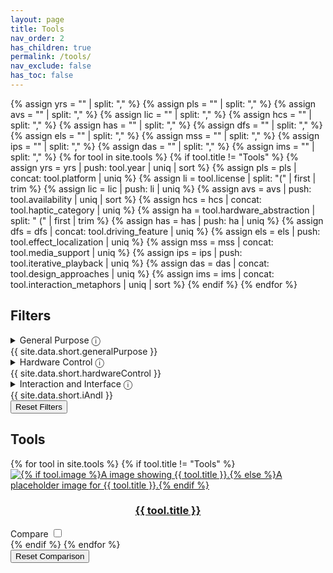 ```yaml
---
layout: page
title: Tools
nav_order: 2
has_children: true
permalink: /tools/
nav_exclude: false
has_toc: false
---
```

<link rel="stylesheet" href="{{ site.baseurl }}/assets/css/tools-menu.css">

{% assign yrs = "" | split: "," %}
{% assign pls = "" | split: "," %}
{% assign avs = "" | split: "," %}
{% assign lic = "" | split: "," %}
{% assign hcs = "" | split: "," %}
{% assign has = "" | split: "," %}
{% assign dfs = "" | split: "," %}
{% assign els = "" | split: "," %}
{% assign mss = "" | split: "," %}
{% assign ips = "" | split: "," %}
{% assign das = "" | split: "," %}
{% assign ims = "" | split: "," %}
{% for tool in site.tools %}
    {% if tool.title != "Tools" %}
        {% assign yrs = yrs | push: tool.year | uniq | sort %}
        {% assign pls = pls | concat: tool.platform | uniq %}
        {% assign li = tool.license | split: "(" | first | trim %}
        {% assign lic = lic | push: li | uniq %}
        {% assign avs = avs | push: tool.availability | uniq | sort %}
        {% assign hcs = hcs | concat: tool.haptic_category | uniq %}
        {% assign ha = tool.hardware_abstraction | split: " (" | first | trim %}
        {% assign has = has | push: ha | uniq %}
        {% assign dfs = dfs | concat: tool.driving_feature | uniq %}
        {% assign els = els | push: tool.effect_localization | uniq %}
        {% assign mss = mss | concat: tool.media_support | uniq %}
        {% assign ips = ips | push: tool.iterative_playback | uniq %}
        {% assign das = das | concat: tool.design_approaches | uniq %}
        {% assign ims = ims | concat: tool.interaction_metaphors | uniq | sort %}
    {% endif %}
{% endfor %}

<section class="filter-section">
    <h2>Filters</h2>
    <details>
        <summary>General Purpose <span aria-describedby="gptip">&#9432;</span>
            <div role="tooltip" id="gptip">
                {{ site.data.short.generalPurpose }}
            </div>
        </summary>
        <fieldset>
            <legend aria-describedby="yeartip">Year Range&#9432;</legend>
            <div role="tooltip" id="yeartip">
                {{ site.data.short.year }}
            </div>
            <div class="optiongroup">
                <div>
                    <label>Start Year
                        <input id="start-year" class="filter-input" type="number" min="{{ yrs | first }}" max="{{ yrs | last }}" value="{{ yrs | first }}">
                    </label>
                </div>
                <div>
                    <label>End Year
                        <input id="end-year" class="filter-input" type="number" min="{{ yrs | first }}" max="{{ yrs | last }}" value="{{ yrs | last }}">
                    </label>
                </div>
            </div>
        </fieldset>
        <fieldset>
            <legend aria-describedby="platformtip">Platforms (&#x2227;)&#9432;</legend>
            <div role="tooltip" id="platformtip">
                {{ site.data.short.platform }}
            </div>
            <div class="optiongroup">
            {% for pl in pls %}
                {% assign tmp = pl | downcase | split: " " | join: "-" | prepend: "pl:" %}
                <div>
                    <input class="filter-input filter-input-pl" type="checkbox" id="{{ tmp }}" name="{{ tmp }}" value="{{ tmp }}">
                    <label for="{{ tmp }}">{{ pl }}</label>
                </div>
            {% endfor %}
            </div>
        </fieldset>
        <fieldset>
            <legend aria-describedby="availabilitytip">Availability (&#x2228;)&#9432;</legend>
            <div role="tooltip" id="availabilitytip">
                {{ site.data.short.availability }}
            </div>
            <div class="optiongroup">
            {% for av in avs %}
                {% assign tmp = av | split: " " | join: "-" | downcase  | prepend: "av:" %}
                <div>
                    <input class="filter-input filter-input-av" type="checkbox" id="{{ tmp }}" name="{{ tmp }}" value="{{ tmp }}">
                    <label for="{{ tmp }}">{{ av }}</label>
                </div>
            {% endfor %}
            </div>
        </fieldset>
        <fieldset>
            <legend aria-describedby="licensetip">Licenses (&#x2228;)&#9432;</legend>
            <div role="tooltip" id="licensetip">
                {{ site.data.short.license }}
            </div>
            <div class="optiongroup">
            {% for li in lic %}
                {% assign tmp = li | split: " " | join: "-" | downcase | prepend: "li:" %}
                <div>
                    <input class="filter-input filter-input-li" type="checkbox" id="{{ tmp }}" name="{{ tmp }}" value="{{ tmp }}">
                    <label for="{{ tmp }}">{{ li }}</label>
                </div>
            {% endfor %}
            </div>
        </fieldset>
    </details>
    <details>
        <summary>Hardware Control <span aria-describedby="hctip">&#9432;</span>
            <div role="tooltip" id="hctip">
                {{ site.data.short.hardwareControl }}
            </div>
        </summary>
        <fieldset>
            <legend aria-describedby="categorytip">Haptic Category (&#x2228;)&#9432;</legend>
            <div role="tooltip" id="categorytip">
                {{ site.data.short.hapticCategory }}
            </div>
            <div class="optiongroup">
            {% for hc in hcs %}
                {% assign tmp = hc | replace: "Vibrotactile", "vt" | replace: "Force Feedback", "ff" | replace: "Temperature", "temp" | prepend: "hc:" %}
                <div>
                    <input class="filter-input filter-input-hc" type="checkbox" id="{{ tmp }}" name="{{ tmp }}" value="{{ tmp }}">
                    <label for="{{ tmp }}">{{ hc }}</label>
                </div>
            {% endfor %}
            </div>
        </fieldset>
        <fieldset>
            <legend aria-describedby="abstractiontip">Hardware Abstractions (&#x2228;)&#9432;</legend>
            <div role="tooltip" id="abstractiontip">
                {{ site.data.short.hardwareAbstraction }}
            </div>
            <div class="optiongroup">
            {% for ha in has %}
                {% assign tmp = ha | downcase | prepend: "ha:" %}
                <div>
                    <input class="filter-input filter-input-ha" type="checkbox" id="{{ tmp }}" name="{{ tmp }}" value="{{ tmp }}">
                    <label for="{{ tmp }}">{{ ha }}</label>
                </div>
            {% endfor %}
            </div>
        </fieldset>
    </details>
    <details>
        <summary>Interaction and Interface <span aria-describedby="iitip">&#9432;</span>
            <div role="tooltip" id="iitip">
                {{ site.data.short.iAndI }}
            </div>
        </summary>
        <fieldset>
            <legend aria-describedby="drivertip">Driving Feature (&#x2227;)&#9432;</legend>
            <div role="tooltip" id="drivertip">
                {{ site.data.short.drivingFeature }}
            </div>
            <div class="optiongroup">
            {% for df in dfs %}
                {% assign tmp = df | downcase | prepend: "df:" %}
                <div>
                    <input class="filter-input filter-input-df" type="checkbox" id="{{ tmp }}" name="{{ tmp }}" value="{{ tmp }}">
                    <label for="{{ tmp }}">{{ df }}</label>
                </div>
            {% endfor %}
            </div>
        </fieldset>
        <fieldset>
            <legend aria-describedby="localizationtip">Effect Localization (&#x2228;)&#9432;</legend>
            <div role="tooltip" id="localizationtip">
                {{ site.data.short.effectLocalization }}
            </div>
            <div class="optiongroup">
            {% for el in els %}
                {% assign tmp = el | downcase | prepend: "el:" %}
                <div>
                    <input class="filter-input filter-input-el" type="checkbox" id="{{ tmp }}" name="{{ tmp }}" value="{{ tmp }}">
                    <label for="{{ tmp }}">{{ el }}</label>
                </div>
            {% endfor %}
            </div>
        </fieldset>
        <fieldset>
            <legend aria-describedby="mediatip">Media Support (&#x2228;)&#9432;</legend>
            <div role="tooltip" id="mediatip">
                {{ site.data.short.mediaSupport }}
            </div>
            <div class="optiongroup">
            {% for ms in mss %}
                {% assign tmp = ms | downcase | prepend: "ms:" %}
                <div>
                    <input class="filter-input filter-input-ms" type="checkbox" id="{{ tmp }}" name="{{ tmp }}" value="{{ tmp }}">
                    <label for="{{ tmp }}">{{ ms }}</label>
                </div>
            {% endfor %}
            </div>
        </fieldset>
        <fieldset>
            <legend aria-describedby="playbacktip">Iterative Playback (&#x2228;)&#9432;</legend>
            <div role="tooltip" id="playbacktip">
                {{ site.data.short.iterativePlayback }}
            </div>
            <div class="optiongroup">
            {% for ip in ips %}
                {% assign tmp = ip | split: " " | join: "-" | downcase | prepend: "ip:" %}
                <div>
                    <input class="filter-input filter-input-ip" type="checkbox" id="{{ tmp }}" name="{{ tmp }}" value="{{ tmp }}">
                    <label for="{{ tmp }}">{{ ip }}</label>
                </div>
            {% endfor %}
            </div>
        </fieldset>
        <fieldset>
            <legend aria-describedby="approachestip">Design Approaches (&#x2228;)&#9432;</legend>
            <div role="tooltip" id="approachestip">
                {{ site.data.short.designApproaches }}
            </div>
            <div class="optiongroup">
            {% for da in das %}
                {% assign tmp = da | downcase | prepend: "da:" %}
                <div>
                    <input class="filter-input filter-input-da" type="checkbox" id="{{ tmp }}" name="{{ tmp }}" value="{{ tmp }}">
                    <label for="{{ tmp }}">{{ da }}</label>
                </div>
            {% endfor %}
            </div>
        </fieldset>
        <fieldset>
            <legend aria-describedby="metaphortip">Interaction Metaphors (&#x2228;)&#9432;</legend>
            <div role="tooltip" id="metaphortip">
                {{ site.data.short.interactionMetaphors }}
            </div>
            <div class="optiongroup">
            {% for im in ims %}
                {% assign tmp = im | downcase | prepend: "im:" %}
                <div>
                    <input class="filter-input filter-input-im" type="checkbox" id="{{ tmp }}" name="{{ tmp }}" value="{{ tmp }}">
                    <label for="{{ tmp }}">{{ im }}</label>
                </div>
            {% endfor %}
            </div>
        </fieldset>
    </details>
    <button id="resetFilters">Reset Filters</button>
</section>

<section>
<h2>Tools</h2>
<div class="list-section">
{% for tool in site.tools %}
    {% if tool.title != "Tools" %}
    <div id = "tool-{{ tool.title | downcase | split: ' ' | join: '-' }}"
        class="tools-top-div
            year:{{ tool.year }}
            {% for pl in tool.platform %}pl:{{ pl | downcase | split: " " | join: "-" }} {% endfor %}
            av:{{ tool.availability | split: "(" | first | trim | split: " " | join: "-" | downcase }}
            li:{{ tool.license | split: "(" | first | trim | split: " " | join: "-" | downcase }}
            {% for hc in tool.haptic_category %}hc:{{ hc | replace: "Vibrotactile", "vt" | replace: "Force Feedback", "ff" | replace: "Temperature", "temp" }} {% endfor %}
            ha:{{ tool.hardware_abstraction | split: "(" | first | trim | downcase }}
            {% for df in tool.driving_feature %}df:{{ df | downcase }} {% endfor %}
            el:{{ tool.effect_localization | downcase }}
            {% for ms in tool.media_support %}ms:{{ ms | downcase }} {% endfor %}
            ip:{{ tool.iterative_playback | split: " " | join: "-" | downcase }}
            {% for da in tool.design_approaches %}da:{{ da | downcase }} {% endfor %}
            {% for im in tool.interaction_metaphors %}im:{{ im | downcase }} {% endfor %}
        ">
        <div class="tools-int-div">
            <div class="tools-img-div">
                <a href="{{ site.baseurl }}{{ tool.url }}">
                <img src="{{ site.baseurl }}{% if tool.image %}{{ tool.image }}{% else %}/assets/tools/unknown.png{% endif %}"
                    alt="{% if tool.image %}A image showing {{ tool.title }}.{% else %}A placeholder image for {{ tool.title }}.{% endif %}">
                </a>
            </div>
            <div class="tools-label-div">
                <a href="{{ site.baseurl }}{{ tool.url }}">
                    <h3 style="text-align: center;word-wrap: anywhere; white-space: normal;">{{ tool.title }}</h3>
                </a>
                <label>Compare <input type="checkbox" name="{{ tool.title | downcase | split: ' ' | join: '-' }}" class="compare"/></label>
            </div>
        </div>
    </div>
    {% endif %}
{% endfor %}
</div>
<button id="compare-reset">Reset Comparison</button>
</section>
<script type="text/javascript" src="{{ site.baseurl }}/assets/js/filter.js"></script>
<script type="text/javascript" src="{{ site.baseurl }}/assets/js/compare-sel.js"></script>
